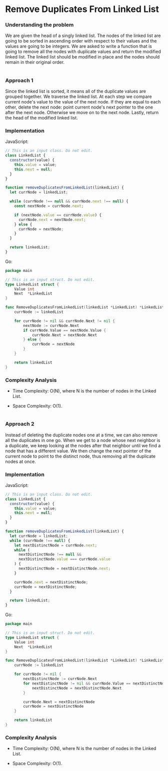# Remove Duplicates From Linked List

### Understanding the problem

We are given the head of a singly linked list. The nodes of the linked list are going to be sorted in ascending order with respect to their values and the values are going to be integers. We are asked to write a function that is going to remove all the nodes with duplicate values and return the modified linked list. The linked list should be modified in place and the nodes should remain in their original order.

#

### Approach 1

Since the linked list is sorted, it means all of the duplicate values are grouped together. We traverse the linked list. At each step we compare current node's value to the value of the next node. If they are equal to each other, delete the next node: point current node's next pointer to the one after the next node. Otherwise we move on to the next node. Lastly, return the head of the modified linked list.

### Implementation

JavaScript:

```js
// This is an input class. Do not edit.
class LinkedList {
  constructor(value) {
    this.value = value;
    this.next = null;
  }
}

function removeDuplicatesFromLinkedList(linkedList) {
  let currNode = linkedList;

  while (currNode !== null && currNode.next !== null) {
    const nextNode = currNode.next;

    if (nextNode.value == currNode.value) {
      currNode.next = nextNode.next;
    } else {
      currNode = nextNode;
    }
  }

  return linkedList;
}
```

Go:

```go
package main

// This is an input struct. Do not edit.
type LinkedList struct {
	Value int
	Next  *LinkedList
}

func RemoveDuplicatesFromLinkedList(linkedList *LinkedList) *LinkedList {
	currNode := linkedList

	for currNode != nil && currNode.Next != nil {
		nextNode := currNode.Next
		if currNode.Value == nextNode.Value {
			currNode.Next = nextNode.Next
		} else {
			currNode = nextNode
		}
	}

	return linkedList
}
```

### Complexity Analysis

- Time Complexity: O(N), where N is the number of nodes in the Linked List.

- Space Complexity: O(1).

#

### Approach 2

Instead of deleting the duplicate nodes one at a time, we can also remove all the duplicates in one go. When we get to a node whose next neighbor is a duplicate, we keep looking at the nodes after that neighbor until we find a node that has a different value. We then change the next pointer of the current node to point to the distinct node, thus removing all the duplicate nodes at once.

### Implementation

JavaScript:

```js
// This is an input class. Do not edit.
class LinkedList {
  constructor(value) {
    this.value = value;
    this.next = null;
  }
}

function removeDuplicatesFromLinkedList(linkedList) {
  let currNode = linkedList;
  while (currNode !== null) {
    let nextDistinctNode = currNode.next;
    while (
      nextDistinctNode !== null &&
      nextDistinctNode.value === currNode.value
    ) {
      nextDistinctNode = nextDistinctNode.next;
    }

    currNode.next = nextDistinctNode;
    currNode = nextDistinctNode;
  }

  return linkedList;
}
```

Go:

```go
package main

// This is an input struct. Do not edit.
type LinkedList struct {
	Value int
	Next  *LinkedList
}

func RemoveDuplicatesFromLinkedList(linkedList *LinkedList) *LinkedList {
	currNode := linkedList

	for currNode != nil {
		nextDistinctNode := currNode.Next
		for nextDistinctNode != nil && currNode.Value == nextDistinctNode.Value {
			nextDistinctNode = nextDistinctNode.Next
		}

		currNode.Next = nextDistinctNode
		currNode = nextDistinctNode
	}

	return linkedList
}
```

### Complexity Analysis

- Time Complexity: O(N), where N is the number of nodes in the Linked List.

- Space Complexity: O(1).
